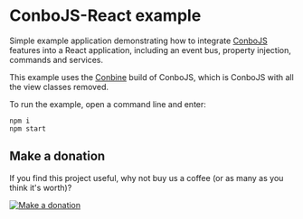 ConboJS-React example
=====================

Simple example application demonstrating how to integrate [ConboJS](https://www.npmjs.com/package/conbo)
features into a React application, including an event bus, property injection,
commands and services.

This example uses the [Conbine](https://www.npmjs.com/package/conbine) build 
of ConboJS, which is ConboJS with all the view classes removed.

To run the example, open a command line and enter:

```
npm i
npm start
```

Make a donation
---------------

If you find this project useful, why not buy us a coffee (or as many as you think it's worth)?

[![Make a donation](https://www.paypalobjects.com/en_US/GB/i/btn/btn_donateCC_LG.gif)](http://bit.ly/2L1uoux)
